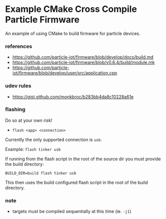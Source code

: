 Example CMake Cross Compile Particle Firmware
===

An example of using CMake to build firmware for particle devices.

### references

- https://github.com/particle-iot/firmware/blob/develop/docs/build.md
- https://github.com/particle-iot/firmware/blob/v0.6.4/build/module.mk
- https://github.com/particle-iot/firmware/blob/develop/user/src/application.cpp

### udev rules

- https://gist.github.com/monkbroc/b283bb4da8c10228a61e

### flashing

Do so at your own risk!

- `flash <app> <connection>`

Currently the only supported connection is `usb`.

Example: `flash tinker usb`

If running from the flash script in the root of the source dir you must provide the build directory:

`BUILD_DIR=build flash tinker usb`

This then uses the build configured flash script in the root of the build directory.

### note

- targets must be compiled sequentially at this time (ie. `-j1`)
